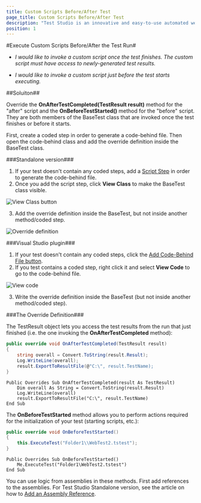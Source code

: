 ```yaml
---
title: Custom Scripts Before/After Test
page_title: Custom Scripts Before/After Test
description: "Test Studio is an innovative and easy-to-use automated web, WPF and load testing solution. Test Studio tests support essential technologies like ASP.NET AJAX, Silverlight, PHP and MVC. HTML5, Testing framework, functional testing, performance testing, load testing, exploratory testing, manual testing."
position: 1
---
```

#Execute Custom Scripts Before/After the Test Run#

* *I would like to invoke a custom script once the test finishes. The custom script must have access to newly-generated test results.*

* *I would like to invoke a custom script just before the test starts executing.*

##Soluiton##


Override the **OnAfterTestCompleted(TestResult result)** method for the "after" script and the **OnBeforeTestStarted()** method for the "before" script. They are both members of the BaseTest class that are invoked once the test finishes or before it starts. 
 
First, create a coded step in order to generate a code-behind file. Then open the code-behind class and add the override definition inside the BaseTest class.

###Standalone version###

1. If your test doesn't contain any coded steps, add a <a href="/features/custom-steps/script-step" target="_blank">Script Step</a> in order to generate the code-behind file.
2. Once you add the script step, click **View Class** to make the BaseTest class visible.

![View Class button][1]

3. Add the override definition inside the BaseTest, but not inside another method/coded step. 

![Override definition][2]

###Visual Studio plugin###

1. If your test doesn't contain any coded steps, click the <a href="/advanced-topics/coded-steps/code-behind-file" target="_blank">Add Code-Behind File button</a>.
2. If you test contains a coded step, right click it and select **View Code** to go to the code-behind file.

![View code][3]

3. Write the override definition inside the BaseTest (but not inside another method/coded step).

###The Override Definition###

The TestResult object lets you access the test results from the run that just finished (i.e. the one invoking the **OnAfterTestCompleted** method):

```C#
public override void OnAfterTestCompleted(TestResult result)
{
    string overall = Convert.ToString(result.Result);
    Log.WriteLine(overall);
    result.ExportToResultFile(@"C:\", result.TestName);
}
```

```VB
Public Overrides Sub OnAfterTestCompleted(result As TestResult)
	Dim overall As String = Convert.ToString(result.Result)
	Log.WriteLine(overall)
	result.ExportToResultFile("C:\", result.TestName)
End Sub
```

The **OnBeforeTestStarted** method allows you to perform actions required for the initialization of your test (starting scripts, etc.):

```C#
public override void OnBeforeTestStarted()
{
    this.ExecuteTest("Folder1\\WebTest2.tstest");
}
```

```VB
Public Overrides Sub OnBeforeTestStarted()
	Me.ExecuteTest("Folder1\WebTest2.tstest")
End Sub
```

You can use logic from assemblies in these methods. First add references to the assemblies. For Test Studio Standalone version, see the article on how to <a href="/advanced-topics/coded-steps/add-assembly-reference" target="_blank">Add an Assembly Reference</a>.


[1]: /img/advanced-topics/coded-samples/general/custom-scripts-before-after/fig1.png
[2]: /img/advanced-topics/coded-samples/general/custom-scripts-before-after/fig2.png
[3]: /img/advanced-topics/coded-samples/general/custom-scripts-before-after/fig3.png



